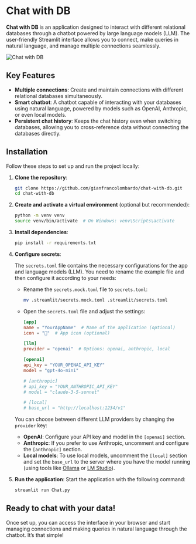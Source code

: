 
# Chat with DB

**Chat with DB** is an application designed to interact with different relational databases through a chatbot powered by large language models (LLM). The user-friendly Streamlit interface allows you to connect, make queries in natural language, and manage multiple connections seamlessly.

![Chat with DB](https://glombardo.xyz/img/chatwithdb.webp)

## Key Features

- **Multiple connections**: Create and maintain connections with different relational databases simultaneously.
- **Smart chatbot**: A chatbot capable of interacting with your databases using natural language, powered by models such as OpenAI, Anthropic, or even local models.
- **Persistent chat history**: Keeps the chat history even when switching databases, allowing you to cross-reference data without connecting the databases directly.

## Installation

Follow these steps to set up and run the project locally:

1. **Clone the repository**:
   ```bash
   git clone https://github.com/gianfrancolombardo/chat-with-db.git
   cd chat-with-db
   ```

2. **Create and activate a virtual environment** (optional but recommended):
   ```bash
   python -m venv venv
   source venv/bin/activate  # On Windows: venv\Scripts\activate
   ```

3. **Install dependencies**:
   ```bash
   pip install -r requirements.txt
   ```

4. **Configure secrets**:

   The `secrets.toml` file contains the necessary configurations for the app and language models (LLM). You need to rename the example file and then configure it according to your needs:

   - Rename the `secrets.mock.toml` file to `secrets.toml`:
     ```bash
     mv .streamlit/secrets.mock.toml .streamlit/secrets.toml
     ```
   - Open the `secrets.toml` file and adjust the settings:

     ```toml
     [app]
     name = "YourAppName"  # Name of the application (optional)
     icon = "🤖"  # App icon (optional)

     [llm]
     provider = "openai"  # Options: openai, anthropic, local

     [openai]
     api_key = "YOUR_OPENAI_API_KEY"
     model = "gpt-4o-mini"

     # [anthropic]
     # api_key = "YOUR_ANTHROPIC_API_KEY"
     # model = "claude-3-5-sonnet"

     # [local]
     # base_url = "http://localhost:1234/v1"
     ```

   You can choose between different LLM providers by changing the `provider` key:
   - **OpenAI**: Configure your API key and model in the `[openai]` section.
   - **Anthropic**: If you prefer to use Anthropic, uncomment and configure the `[anthropic]` section.
   - **Local models**: To use local models, uncomment the `[local]` section and set the `base_url` to the server where you have the model running (using tools like [Ollama](https://ollama.com/) or [LM Studio](https://lmstudio.ai/)).

5. **Run the application**:
   Start the application with the following command:
   ```bash
   streamlit run Chat.py
   ```

## Ready to chat with your data!

Once set up, you can access the interface in your browser and start managing connections and making queries in natural language through the chatbot. It’s that simple!

